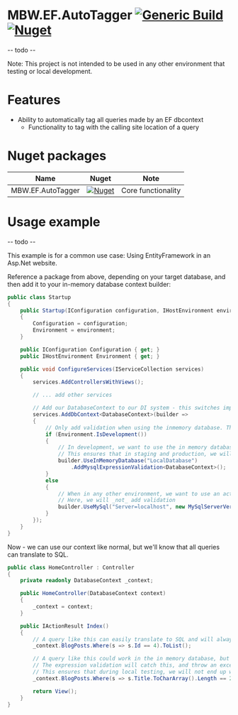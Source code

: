 # MBW.EF.AutoTagger [![Generic Build](https://github.com/LordMike/MBW.EF.AutoTagger/actions/workflows/dotnet.yml/badge.svg)](https://github.com/LordMike/MBW.EF.AutoTagger/actions/workflows/dotnet.yml) [![Nuget](https://img.shields.io/nuget/v/MBW.EF.AutoTagger)](https://www.nuget.org/packages/MBW.EF.AutoTagger)

-- todo --

Note: This project is not intended to be used in any other environment that testing or local development.

# Features

* Ability to automatically tag all queries made by an EF dbcontext
  * Functionality to tag with the calling site location of a query 

# Nuget packages

| Name | Nuget                                                                                                                    | Note |
|---|--------------------------------------------------------------------------------------------------------------------------|---|
| MBW.EF.AutoTagger | [![Nuget](https://img.shields.io/nuget/v/MBW.EF.AutoTagger)](https://www.nuget.org/packages/MBW.EF.AutoTagger/) | Core functionality |

# Usage example

-- todo --

This example is for a common use case: Using EntityFramework in an Asp.Net website.

Reference a package from above, depending on your target database, and then add it to your in-memory database context builder:

```csharp
public class Startup
{
    public Startup(IConfiguration configuration, IHostEnvironment environment)
    {
        Configuration = configuration;
        Environment = environment;
    }

    public IConfiguration Configuration { get; }
    public IHostEnvironment Environment { get; }

    public void ConfigureServices(IServiceCollection services)
    {
        services.AddControllersWithViews();

        // ... add other services

        // Add our DatabaseContext to our DI system - this switches implementation based on our hosting environment
        services.AddDbContext<DatabaseContext>(builder =>
        {
            // Only add validation when using the inmemory database. This ensures we don't have any adverse effect when running production environments
            if (Environment.IsDevelopment())
            {
                // In development, we want to use the in memory database with query validation
                // This ensures that in staging and production, we will know that any query made in development will successfully translate to SQL
                builder.UseInMemoryDatabase("LocalDatabase")
                    .AddMysqlExpressionValidation<DatabaseContext>();
            }
            else
            {
                // When in any other environment, we want to use an actual MySql database
                // Here, we will _not_ add validation
                builder.UseMySql("Server=localhost", new MySqlServerVersion(new Version(8, 0, 25)));
            }
        });
    }
}
```

Now - we can use our context like normal, but we'll know that all queries can translate to SQL.

```csharp
public class HomeController : Controller
{
    private readonly DatabaseContext _context;

    public HomeController(DatabaseContext context)
    {
        _context = context;
    }

    public IActionResult Index()
    {
        // A query like this can easily translate to SQL and will always work
        _context.BlogPosts.Where(s => s.Id == 4).ToList();

        // A query like this could work in the in memory database, but not in actual databases
        // The expression validation will catch this, and throw an exception
        // This ensures that during local testing, we will not end up with a query that won't work in Mysql
        _context.BlogPosts.Where(s => s.Title.ToCharArray().Length == 2).ToList();

        return View();
    }
}
```
